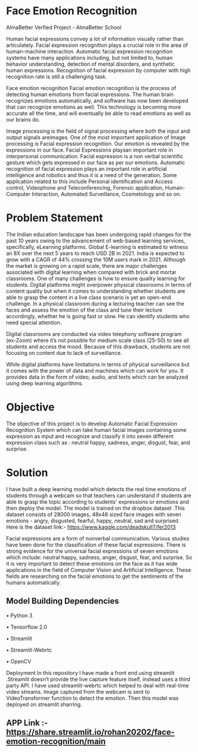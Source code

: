 # Face Emotion Recognition 


AlmaBetter Verfied Project - AlmaBetter School



Human facial expressions convey a lot of information visually rather than articulately. Facial expression recognition plays a crucial role in the area of human-machine interaction. Automatic facial expression recognition systems have many applications including, but not limited to, human behavior understanding, detection of mental disorders, and synthetic human expressions. Recognition of facial expression by computer with high recognition rate is still a challenging task.



Face emotion recognition Facial emotion recognition is the process of detecting human emotions from facial expressions. The human brain recognizes emotions automatically, and software has now been developed that can recognize emotions as well. This technology is becoming more accurate all the time, and will eventually be able to read emotions as well as our brains do.



Image processing is the field of signal processing where both the input and output signals areimages. One of the most important application of Image processing is Facial expression recognition. Our emotion is revealed by the expressions in our face. Facial Expressions playsan important role in interpersonal communication. Facial expression is a non verbal scientific gesture which gets expressed in our face as per our emotions. Automatic recognition of facial expression plays an important role in artificial intelligence and robotics and thus it is a need of the generation. Some application related to this include Personal identification and Access control, Videophone and Teleconferencing, Forensic application, Human-Computer Interaction, Automated Surveillance, Cosmetology and so on. 



# Problem Statement



The Indian education landscape has been undergoing rapid changes for the past 10 years owing to the advancement of web-based learning services, specifically, eLearning platforms. Global E-learning is estimated to witness an 8X over the next 5 years to reach USD 2B in 2021. India is expected to grow with a CAGR of 44% crossing the 10M users mark in 2021. Although the market is growing on a rapid scale, there are major challenges associated with digital learning when compared with brick and mortar classrooms. One of many challenges is how to ensure quality learning for students. Digital platforms might overpower physical classrooms in terms of content quality but when it comes to understanding whether students are able to grasp the content in a live class scenario is yet an open-end challenge. In a physical classroom during a lecturing teacher can see the faces and assess the emotion of the class and tune their lecture accordingly, whether he is going fast or slow. He can identify students who need special attention.



Digital classrooms are conducted via video telephony software program (ex-Zoom) where it’s not possible for medium scale class (25-50) to see all students and access the mood. Because of this drawback, students are not focusing on content due to lack of surveillance.



While digital platforms have limitations in terms of physical surveillance but it comes with the power of data and machines which can work for you. It provides data in the form of video, audio, and texts which can be analyzed using deep learning algorithms.



# Objective



The objective of this project is to develop Automatic Facial Expression Recognition System which can take human facial images containing some expression as input and recognize and classify it into seven different expression class such as : neutral happy, sadness, anger, disgust, fear, and surprise.



# Solution



I have built a deep learning model which detects the real time emotions of students through a webcam so that teachers can understand if students are able to grasp the topic according to students' expressions or emotions and then deploy the model. The model is trained on the dropbox dataset .This dataset consists of 28000 images, 48x48 sized face images with seven emotions - angry, disgusted, fearful, happy, neutral, sad and surprised. Here is the dataset link:- https://www.kaggle.com/deadskull7/fer2013



Facial expressions are a form of nonverbal communication. Various studies have been done for the classification of these facial expressions. There is strong evidence for the universal facial expressions of seven emotions which include: neutral happy, sadness, anger, disgust, fear, and surprise. So it is very important to detect these emotions on the face as it has wide applications in the field of Computer Vision and Artificial Intelligence. These fields are researching on the facial emotions to get the sentiments of the humans automatically.



## Model Building Dependencies 



• Python 3



• Tensorflow 2.0



• Streamlit



• Streamlit-Webrtc



• OpenCV



Deployment In this repository I have made a front end using streamlit .Streamlit doesn’t provide the live capture feature itself, instead uses a third party API. I have used streamlit-webrtc which helped to deal with real-time video streams. Image captured from the webcam is sent to VideoTransformer function to detect the emotion. Then this model was deployed on streamlit sharring. 



## APP Link :- https://share.streamlit.io/rohan20202/face-emotion-recognition/main 
